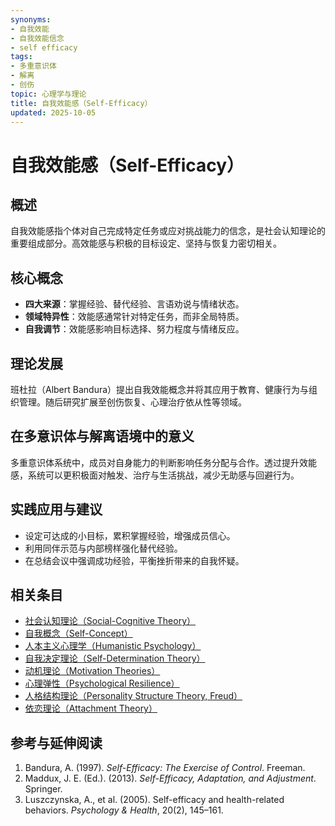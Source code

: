 ```yaml
---
synonyms:
- 自我效能
- 自我效能信念
- self efficacy
tags:
- 多重意识体
- 解离
- 创伤
topic: 心理学与理论
title: 自我效能感（Self-Efficacy）
updated: 2025-10-05
---
```


# 自我效能感（Self-Efficacy）

## 概述

自我效能感指个体对自己完成特定任务或应对挑战能力的信念，是社会认知理论的重要组成部分。高效能感与积极的目标设定、坚持与恢复力密切相关。

## 核心概念

- **四大来源**：掌握经验、替代经验、言语劝说与情绪状态。
- **领域特异性**：效能感通常针对特定任务，而非全局特质。
- **自我调节**：效能感影响目标选择、努力程度与情绪反应。

## 理论发展

班杜拉（Albert Bandura）提出自我效能概念并将其应用于教育、健康行为与组织管理。随后研究扩展至创伤恢复、心理治疗依从性等领域。

## 在多意识体与解离语境中的意义

多重意识体系统中，成员对自身能力的判断影响任务分配与合作。透过提升效能感，系统可以更积极面对触发、治疗与生活挑战，减少无助感与回避行为。

## 实践应用与建议

- 设定可达成的小目标，累积掌握经验，增强成员信心。
- 利用同伴示范与内部榜样强化替代经验。
- 在总结会议中强调成功经验，平衡挫折带来的自我怀疑。

## 相关条目

- [社会认知理论（Social-Cognitive Theory）](Social-Cognitive-Theory.md)
- [自我概念（Self-Concept）](Self-Concept.md)
- [人本主义心理学（Humanistic Psychology）](Humanistic-Psychology.md)
- [自我决定理论（Self-Determination Theory）](Self-Determination-Theory.md)
- [动机理论（Motivation Theories）](Motivation-Theories.md)
- [心理弹性（Psychological Resilience）](Psychological-Resilience.md)
- [人格结构理论（Personality Structure Theory, Freud）](Personality-Structure-Theory.md)
- [依恋理论（Attachment Theory）](Attachment-Theory.md)

## 参考与延伸阅读

1. Bandura, A. (1997). *Self-Efficacy: The Exercise of Control*. Freeman.
2. Maddux, J. E. (Ed.). (2013). *Self-Efficacy, Adaptation, and Adjustment*. Springer.
3. Luszczynska, A., et al. (2005). Self-efficacy and health-related behaviors. *Psychology & Health*, 20(2), 145–161.

